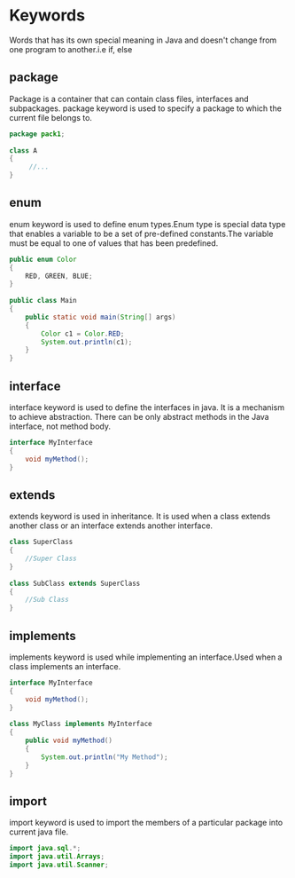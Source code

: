 # Keywords
Words that has its own special meaning in Java and doesn't change from one program to another.i.e if, else

## package

Package is a container that can contain class files, interfaces and subpackages.
package keyword is used to specify a package to which the current file belongs to.


```java
package pack1;
 
class A
{
     //...
}
```

## enum

enum keyword is used to define enum types.Enum type is special data type that enables a variable to be a set of pre-defined constants.The variable 
must be equal to one of values that has been predefined.


```java
public enum Color
{
    RED, GREEN, BLUE;
}
 
public class Main
{
    public static void main(String[] args)
    {
        Color c1 = Color.RED;
        System.out.println(c1);
    }
}
```
## interface

interface keyword is used to define the interfaces in java. It is a mechanism to achieve abstraction. There can be only abstract methods in the Java interface, not method body.


```java
interface MyInterface
{
    void myMethod();
}
```

## extends

extends keyword is used in inheritance. It is used when a class extends another class or an interface extends another interface.


```java
class SuperClass
{
    //Super Class
}
 
class SubClass extends SuperClass
{
    //Sub Class
}
```
## implements

implements keyword is used while implementing an interface.Used when a class implements an interface.


```java
interface MyInterface
{
    void myMethod();
}
 
class MyClass implements MyInterface
{
    public void myMethod()
    {
        System.out.println("My Method");
    }
}
```
## import

import keyword is used to import the members of a particular package into current java file.

```java
import java.sql.*;
import java.util.Arrays;
import java.util.Scanner;
```
